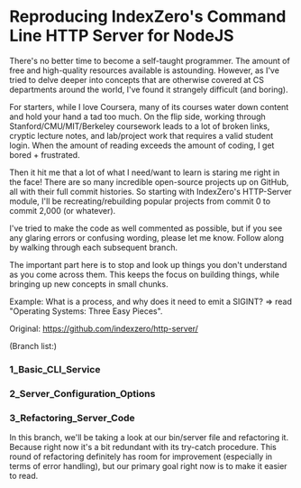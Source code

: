 # Reproducing IndexZero's Command Line HTTP Server for NodeJS #

There's no better time to become a self-taught programmer. The amount of free and high-quality resources available is astounding. However, as I've tried to delve deeper into concepts that are otherwise covered at CS departments around the world, I've found it strangely difficult (and boring).

For starters, while I love Coursera, many of its courses water down content and hold your hand a tad too much. On the flip side, working through Stanford/CMU/MIT/Berkeley coursework leads to a lot of broken links, cryptic lecture notes, and lab/project work that requires a valid student login. When the amount of reading exceeds the amount of coding, I get bored + frustrated.

Then it hit me that a lot of what I need/want to learn is staring me right in the face! There are so many incredible open-source projects up on GitHub, all with their full commit histories. So starting with IndexZero's HTTP-Server module, I'll be recreating/rebuilding popular projects from commit 0 to commit 2,000 (or whatever).

I've tried to make the code as well commented as possible, but if you see any glaring errors or confusing wording, please let me know. Follow along by walking through each subsequent branch.

The important part here is to stop and look up things you don't understand as you come across them. This keeps the focus on building things, while bringing up new concepts in small chunks.

Example: What is a process, and why does it need to emit a SIGINT? => read "Operating Systems: Three Easy Pieces". 

Original: https://github.com/indexzero/http-server/

(Branch list:)

### 1_Basic_CLI_Service ###
### 2_Server_Configuration_Options ###
### 3_Refactoring_Server_Code ###

In this branch, we'll be taking a look at our bin/server file and refactoring it. Because right now it's a bit redundant with its try-catch procedure. This round of refactoring definitely has room for improvement (especially in terms of error handling), but our primary goal right now is to make it easier to read.
